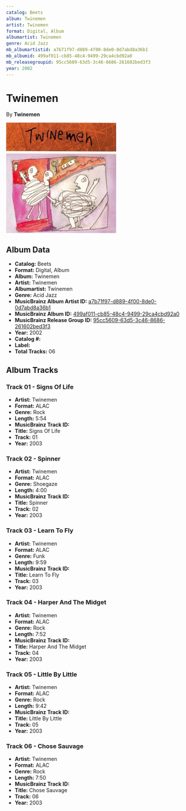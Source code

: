 ```yaml
---
catalog: Beets
album: Twinemen
artist: Twinemen
format: Digital, Album
albumartist: Twinemen
genre: Acid Jazz
mb_albumartistid: a7b71f97-d889-4f00-8de0-0d7abd8a36b1
mb_albumid: 499af011-cb85-48c4-9499-29ca4cbd92a0
mb_releasegroupid: 95cc5609-63d5-3c46-8686-261602bed3f3
year: 2002
---
```


# Twinemen

By **Twinemen**

![](../../assets/beetscovers/Twinemen-Twinemen.jpg)

## Album Data

- **Catalog:** Beets
- **Format:** Digital, Album
- **Album:** Twinemen
- **Artist:** Twinemen
- **Albumartist:** Twinemen
- **Genre:** Acid Jazz
- **MusicBrainz Album Artist ID:** [a7b71f97-d889-4f00-8de0-0d7abd8a36b1](https://musicbrainz.org/artist/a7b71f97-d889-4f00-8de0-0d7abd8a36b1)
- **MusicBrainz Album ID:** [499af011-cb85-48c4-9499-29ca4cbd92a0](https://musicbrainz.org/release/499af011-cb85-48c4-9499-29ca4cbd92a0)
- **MusicBrainz Release Group ID:** [95cc5609-63d5-3c46-8686-261602bed3f3](https://musicbrainz.org/release-group/95cc5609-63d5-3c46-8686-261602bed3f3)
- **Year:** 2002
- **Catalog #:** 
- **Label:** 
- **Total Tracks:** 06

## Album Tracks

### Track 01 - Signs Of Life

- **Artist:** Twinemen
- **Format:** ALAC
- **Genre:** Rock
- **Length:** 5:54
- **MusicBrainz Track ID:** [](https://musicbrainz.org/recording/)
- **Title:** Signs Of Life
- **Track:** 01
- **Year:** 2003

### Track 02 - Spinner

- **Artist:** Twinemen
- **Format:** ALAC
- **Genre:** Shoegaze
- **Length:** 4:00
- **MusicBrainz Track ID:** [](https://musicbrainz.org/recording/)
- **Title:** Spinner
- **Track:** 02
- **Year:** 2003

### Track 03 - Learn To Fly

- **Artist:** Twinemen
- **Format:** ALAC
- **Genre:** Funk
- **Length:** 9:59
- **MusicBrainz Track ID:** [](https://musicbrainz.org/recording/)
- **Title:** Learn To Fly
- **Track:** 03
- **Year:** 2003

### Track 04 - Harper And The Midget

- **Artist:** Twinemen
- **Format:** ALAC
- **Genre:** Rock
- **Length:** 7:52
- **MusicBrainz Track ID:** [](https://musicbrainz.org/recording/)
- **Title:** Harper And The Midget
- **Track:** 04
- **Year:** 2003

### Track 05 - Little By Little

- **Artist:** Twinemen
- **Format:** ALAC
- **Genre:** Rock
- **Length:** 9:42
- **MusicBrainz Track ID:** [](https://musicbrainz.org/recording/)
- **Title:** Little By Little
- **Track:** 05
- **Year:** 2003

### Track 06 - Chose Sauvage

- **Artist:** Twinemen
- **Format:** ALAC
- **Genre:** Rock
- **Length:** 7:50
- **MusicBrainz Track ID:** [](https://musicbrainz.org/recording/)
- **Title:** Chose Sauvage
- **Track:** 06
- **Year:** 2003

